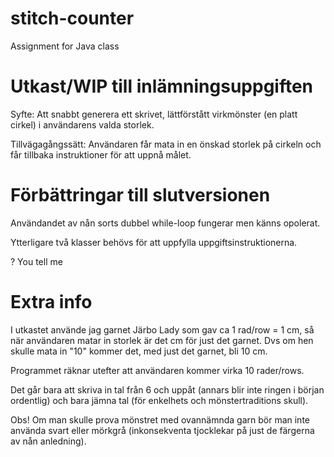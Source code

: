 # stitch-counter
Assignment for Java class

# Utkast/WIP till inlämningsuppgiften
Syfte: Att snabbt generera ett skrivet, lättförstått virkmönster (en platt cirkel) i användarens valda storlek.

Tillvägagångssätt: Användaren får mata in en önskad storlek på cirkeln och får tillbaka instruktioner för att uppnå målet.

# Förbättringar till slutversionen
Användandet av nån sorts dubbel while-loop fungerar men känns opolerat.

Ytterligare två klasser behövs för att uppfylla uppgiftsinstruktionerna.

? You tell me

# Extra info
  I utkastet använde jag garnet Järbo Lady som gav ca 1 rad/row = 1 cm, så när användaren matar in storlek är det cm för just det garnet. Dvs om hen skulle mata in "10" kommer det, med just det garnet, bli 10 cm.

  Programmet räknar utefter att användaren kommer virka 10 rader/rows.
  
  Det går bara att skriva in tal från 6 och uppåt (annars blir inte ringen i början ordentlig) och bara jämna tal (för enkelhets och mönstertraditions skull).
  
  Obs! Om man skulle prova mönstret med ovannämnda garn bör man inte använda svart eller mörkgrå (inkonsekventa tjocklekar på just de färgerna av nån anledning).
  
  
